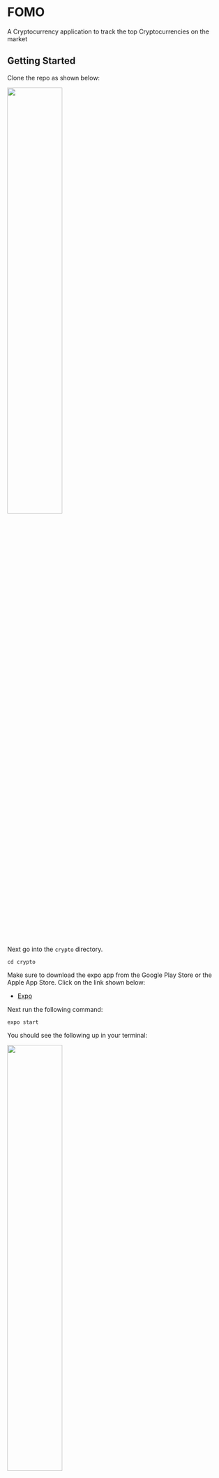 # FOMO
A Cryptocurrency application to track the top Cryptocurrencies on the market

## Getting Started

Clone the repo as shown below:

<img src="https://user-images.githubusercontent.com/38798668/99356650-79d32780-2878-11eb-81bc-c9707a9acf66.png" width=50%>


Next go into the `crypto` directory.
```
cd crypto
```

Make sure to download the expo app from the Google Play Store or the Apple App Store. Click on the link shown below:

- [Expo](https://expo.io/tools)

Next run the following command:

```
expo start
```

You should see the following up in your terminal:

<img src="https://user-images.githubusercontent.com/38798668/99454844-fc99c800-28f4-11eb-93f1-f4863dd96dc7.png" width=50%>

or on your browser:

<img src="https://user-images.githubusercontent.com/38798668/99454835-f9064100-28f4-11eb-9041-c7186eeaad81.png" width=50%>

Scan the QR code with your phone camera and click away!


## Summary

A cryptocurrency watchlist to track the latest updates on price movement for the most popular coins

## Technologies Used

- [Expo](https://expo.io/)
- [React Native](https://reactnative.dev/)
- [React Navigation](https://reactnavigation.org/s)
- [React](https://reactjs.org/)
- [Native-Base](https://nativebase.io/)
- [React Native SVG Charts](https://github.com/JesperLekland/react-native-svg-charts)
- [Binance API](https://github.com/binance-exchange/binance-official-api-docs/blob/master/rest-api.md#symbol-price-ticker)



## Images

<img src="https://user-images.githubusercontent.com/38798668/97736775-8ef73a80-1ab2-11eb-802d-468a163658bb.png" width=50%>
<img src="https://user-images.githubusercontent.com/38798668/97736829-9fa7b080-1ab2-11eb-83b3-20a216d00e02.png" width=50%>
<img src="https://user-images.githubusercontent.com/38798668/97736818-9d455680-1ab2-11eb-908d-487d85e81c9a.png" width=50%>


